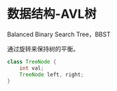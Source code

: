 # 数据结构-AVL树


<!--more-->

Balanced Binary Search Tree，BBST

通过旋转来保持树的平衡。

```java
class TreeNode {
    int val;
    TreeNode left, right;
}
```

